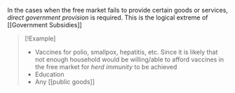 In the cases when the free market fails to provide certain goods or services, *direct government provision* is required. This is the logical extreme of [[Government Subsidies]]

> [!Example]
> - Vaccines for polio, smallpox, hepatitis, etc. Since it is likely that not enough household would be willing/able to afford vaccines in the free market for *herd immunity* to be achieved 
> - Education 
> - Any [[public goods]]

